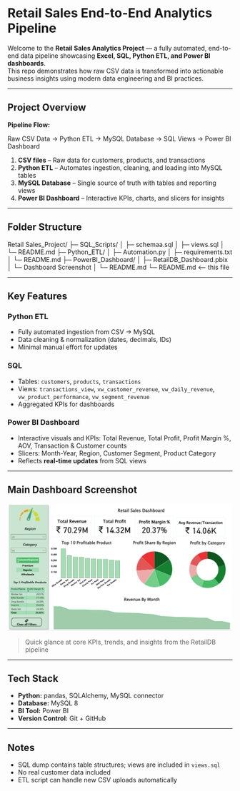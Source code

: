 # Retail Sales End-to-End Analytics Pipeline 

Welcome to the **Retail Sales Analytics Project** — a fully automated, end-to-end data pipeline showcasing **Excel, SQL, Python ETL, and Power BI dashboards**.  
This repo demonstrates how raw CSV data is transformed into actionable business insights using modern data engineering and BI practices.

---

##  Project Overview

**Pipeline Flow:**  

Raw CSV Data → Python ETL → MySQL Database → SQL Views → Power BI Dashboard


1. **CSV files** – Raw data for customers, products, and transactions  
2. **Python ETL** – Automates ingestion, cleaning, and loading into MySQL tables  
3. **MySQL Database** – Single source of truth with tables and reporting views  
4. **Power BI Dashboard** – Interactive KPIs, charts, and slicers for insights

---

##  Folder Structure

Retail Sales_Project/
├─ SQL_Scripts/
│ ├─ schemaa.sql
│ ├─ views.sql 
│ └─ README.md
├─ Python_ETL/
│ ├─ Automation.py
│ ├─ requirements.txt
│ └─ README.md
├─ PowerBI_Dashboard/
│ ├─ RetailDB_Dashboard.pbix
│ └─ Dashboard Screenshot
│ └─ README.md
└─ README.md <-- this file


---

##  Key Features

### **Python ETL**
- Fully automated ingestion from CSV → MySQL  
- Data cleaning & normalization (dates, decimals, IDs)  
- Minimal manual effort for updates  

### **SQL**
- Tables: `customers`, `products`, `transactions`  
- Views: `transactions_view`, `vw_customer_revenue`, `vw_daily_revenue`, `vw_product_performance`, `vw_segment_revenue`  
- Aggregated KPIs for dashboards  

### **Power BI Dashboard**
- Interactive visuals and KPIs: Total Revenue, Total Profit, Profit Margin %, AOV, Transaction & Customer counts  
- Slicers: Month-Year, Region, Customer Segment, Product Category  
- Reflects **real-time updates** from SQL views  

---

##  Main Dashboard Screenshot

![RetailDB Dashboard](Power%20BI%20Dashboard/Dashboardd.png)


> Quick glance at core KPIs, trends, and insights from the RetailDB pipeline

---

##  Tech Stack

- **Python:** pandas, SQLAlchemy, MySQL connector  
- **Database:** MySQL 8  
- **BI Tool:** Power BI  
- **Version Control:** Git + GitHub  

---

##  Notes

- SQL dump contains table structures; views are included in `views.sql`  
- No real customer data included 
- ETL script can handle new CSV uploads automatically  




